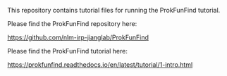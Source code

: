 This repository contains tutorial files for running the ProkFunFind tutorial. 

Please find the ProkFunFind repository here: 

   https://github.com/nlm-irp-jianglab/ProkFunFind

Please find the ProkFunFind tutorial here: 

   https://prokfunfind.readthedocs.io/en/latest/tutorial/1-intro.html
